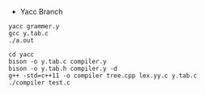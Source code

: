 * Yacc Branch
```shell
yacc grammer.y
gcc y.tab.c
./a.out
```

```
cd yacc
bison -o y.tab.c compiler.y
bison -o y.tab.h compiler.y -d
g++ -std=c++11 -o compiler tree.cpp lex.yy.c y.tab.c
./compiler test.c
```